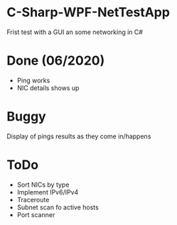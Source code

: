 # C-Sharp-WPF-NetTestApp
Frist test with a GUI an some networking in C#


# Done (06/2020)
 - Ping works
 - NIC details shows up

# Buggy
Display of pings results as they come in/happens

# ToDo
 - Sort NICs by type
 - Implement IPv6/IPv4 
 - Traceroute 
 - Subnet scan fo active hosts
 - Port scanner 
